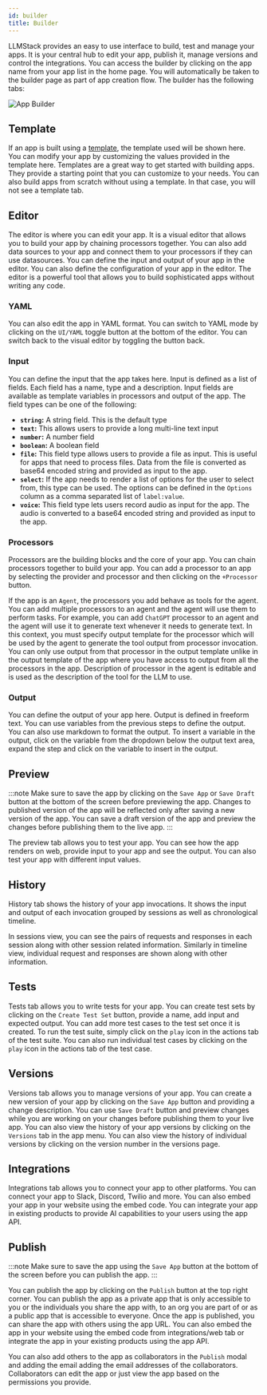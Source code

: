 ```yaml
---
id: builder
title: Builder
---
```


LLMStack provides an easy to use interface to build, test and manage your apps. It is your central hub to edit your app, publish it, manage versions and control the integrations. You can access the builder by clicking on the app name from your app list in the home page. You will automatically be taken to the builder page as part of app creation flow. The builder has the following tabs:

![App Builder](/img/ui/llmstack-app-builder.png)

## Template

If an app is built using a [template](templates.md), the template used will be shown here. You can modify your app by customizing the values provided in the template here. Templates are a great way to get started with building apps. They provide a starting point that you can customize to your needs. You can also build apps from scratch without using a template. In that case, you will not see a template tab.

## Editor

The editor is where you can edit your app. It is a visual editor that allows you to build your app by chaining processors together. You can also add data sources to your app and connect them to your processors if they can use datasources. You can define the input and output of your app in the editor. You can also define the configuration of your app in the editor. The editor is a powerful tool that allows you to build sophisticated apps without writing any code.

### YAML

You can also edit the app in YAML format. You can switch to YAML mode by clicking on the `UI/YAML` toggle button at the bottom of the editor. You can switch back to the visual editor by toggling the button back.

### Input

You can define the input that the app takes here. Input is defined as a list of fields. Each field has a name, type and a description. Input fields are available as template variables in processors and output of the app. The field types can be one of the following:

- **`string`:** A string field. This is the default type
- **`text`:** This allows users to provide a long multi-line text input
- **`number`:** A number field
- **`boolean`:** A boolean field
- **`file`:** This field type allows users to provide a file as input. This is useful for apps that need to process files. Data from the file is converted as base64 encoded string and provided as input to the app.
- **`select`:** If the app needs to render a list of options for the user to select from, this type can be used. The options can be defined in the `Options` column as a comma separated list of `label:value`.
- **`voice`:** This field type lets users record audio as input for the app. The audio is converted to a base64 encoded string and provided as input to the app.

### Processors

Processors are the building blocks and the core of your app. You can chain processors together to build your app. You can add a processor to an app by selecting the provider and processor and then clicking on the `+Processor` button.

If the app is an `Agent`, the processors you add behave as tools for the agent. You can add multiple processors to an agent and the agent will use them to perform tasks. For example, you can add `ChatGPT` processor to an agent and the agent will use it to generate text whenever it needs to generate text. In this context, you must specify output template for the processor which will be used by the agent to generate the tool output from processor invocation. You can only use output from that processor in the output template unlike in the output template of the app where you have access to output from all the processors in the app. Description of processor in the agent is editable and is used as the description of the tool for the LLM to use.

### Output

You can define the output of your app here. Output is defined in freeform text. You can use variables from the previous steps to define the output. You can also use markdown to format the output. To insert a variable in the output, click on the variable from the dropdown below the output text area, expand the step and click on the variable to insert in the output.

## Preview

:::note
Make sure to save the app by clicking on the `Save App` or `Save Draft` button at the bottom of the screen before previewing the app. Changes to published version of the app will be reflected only after saving a new version of the app. You can save a draft version of the app and preview the changes before publishing them to the live app.
:::

The preview tab allows you to test your app. You can see how the app renders on web, provide input to your app and see the output. You can also test your app with different input values.

## History

History tab shows the history of your app invocations. It shows the input and output of each invocation grouped by sessions as well as chronological timeline.

In sessions view, you can see the pairs of requests and responses in each session along with other session related information. Similarly in timeline view, individual request and responses are shown along with other information.

## Tests

Tests tab allows you to write tests for your app. You can create test sets by clicking on the `Create Test Set` button, provide a name, add input and expected output. You can add more test cases to the test set once it is created. To run the test suite, simply click on the `play` icon in the actions tab of the test suite. You can also run individual test cases by clicking on the `play` icon in the actions tab of the test case.

## Versions

Versions tab allows you to manage versions of your app. You can create a new version of your app by clicking on the `Save App` button and providing a change description. You can use `Save Draft` button and preview changes while you are working on your changes before publishing them to your live app. You can also view the history of your app versions by clicking on the `Versions` tab in the app menu. You can also view the history of individual versions by clicking on the version number in the versions page.

## Integrations

Integrations tab allows you to connect your app to other platforms. You can connect your app to Slack, Discord, Twilio and more. You can also embed your app in your website using the embed code. You can integrate your app in existing products to provide AI capabilities to your users using the app API.

## Publish

:::note
Make sure to save the app using the `Save App` button at the bottom of the screen before you can publish the app.
:::

You can publish the app by clicking on the `Publish` button at the top right corner. You can publish the app as a private app that is only accessible to you or the individuals you share the app with, to an org you are part of or as a public app that is accessible to everyone. Once the app is published, you can share the app with others using the app URL. You can also embed the app in your website using the embed code from integrations/web tab or integrate the app in your existing products using the app API.

You can also add others to the app as collaborators in the `Publish` modal and adding the email adding the email addresses of the collaborators. Collaborators can edit the app or just view the app based on the permissions you provide.
